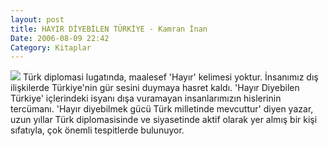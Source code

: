 ```yaml
---
layout: post
title: HAYIR DİYEBİLEN TÜRKİYE - Kamran İnan
Date: 2006-08-09 22:42
Category: Kitaplar
---
```


<span class="kitap-resmi">![][100]</span> Türk diplomasi lugatında, maalesef 'Hayır' kelimesi yoktur.
İnsanımız dış ilişkilerde Türkiye'nin gür sesini duymaya hasret kaldı.
'Hayır Diyebilen Türkiye' içlerindeki isyanı dışa vuramayan
insanlarımızın hislerinin tercümanı. 'Hayır diyebilmek gücü Türk
milletinde mevcuttur' diyen yazar, uzun yıllar Türk diplomasisinde ve
siyasetinde aktif olarak yer almış bir kişi sıfatıyla, çok önemli
tespitlerde bulunuyor.

  [100]: /images/hayir_diyebilen_turkiye.jpg
